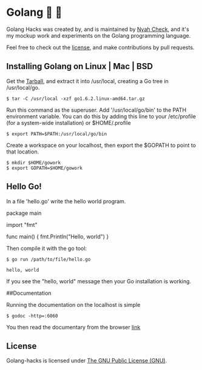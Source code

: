 Golang :whale: :dolphin:
=======

Golang Hacks was created by, and is maintained by [Nyah Check](https://github.com/Ch3ck), and it's my mockup work and experiments on the Golang programming language.

Feel free to check out the [license](LICENSE), and make contributions by pull requests.


## Installing Golang on Linux | Mac | BSD

Get the [Tarball](https://golang.org/doc/install?download=go1.6.2.linux-amd64.tar.gz), and extract it into /usr/local, creating a Go tree in /usr/local/go.

```
$ tar -C /usr/local -xzf go1.6.2.linux-amd64.tar.gz

```

Run this command as the superuser. Add '/usr/local/go/bin' to the PATH environment variable. You can do this by adding this line to your /etc/profile (for a system-wide installation) or $HOME/.profile

```
$ export PATH=$PATH:/usr/local/go/bin

```

Create a workspace on your localhost, then export the $GOPATH to point to that location.

```
$ mkdir $HOME/gowork
$ export GOPATH=$HOME/gowork

```


## Hello Go!

In a file 'hello.go' write the hello world program.

package main

import "fmt"

func main() {
	fmt.Println("Hello, world")
}

Then compile it with the go tool:

```
$ go run /path/to/file/hello.go

hello, world

```
If you see the "hello, world" message then your Go installation is working.

##Documentation

Running the documentation on the localhost is simple

```
$ godoc -http=:6060

```
You then read the documentary from the browser [link](http://localhost:6060)

## License

Golang-hacks is licensed under [The GNU Public License (GNU)](LICENSE).

